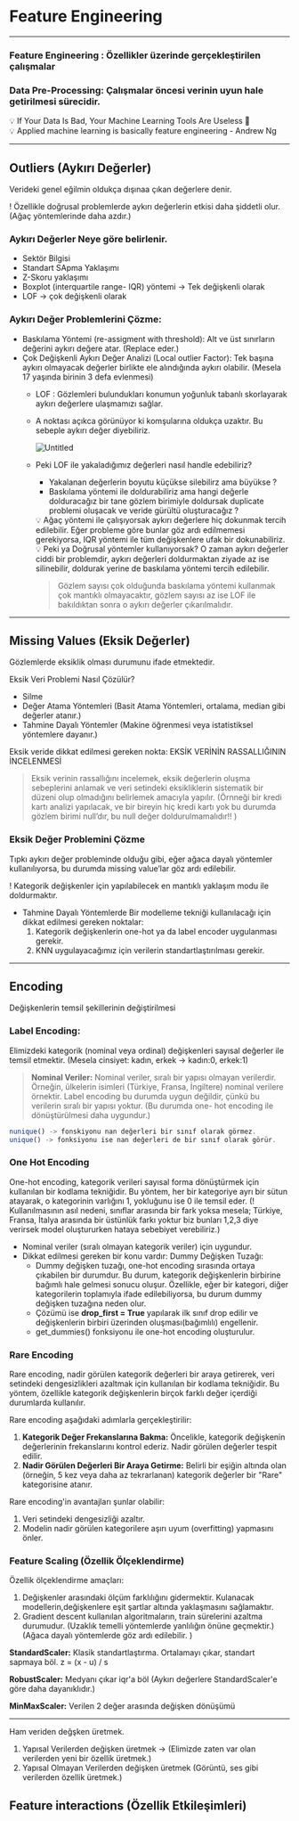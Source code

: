 # Feature Engineering

---

### Feature Engineering : Özellikler üzerinde gerçekleştirilen çalışmalar

### Data Pre-Processing: Çalışmalar öncesi verinin uyun hale getirilmesi sürecidir.

<aside>
💡 If Your Data Is Bad, Your Machine Learning Tools Are Useless 🙂

</aside>

<aside>
💡 Applied machine learning is basically feature engineering - Andrew Ng

</aside>

---

## Outliers (Aykırı Değerler)

Verideki genel eğilmin oldukça dışınaa çıkan değerlere denir.

! Özellikle doğrusal problemlerde aykırı değerlerin etkisi daha şiddetli olur. (Ağaç yöntemlerinde daha azdır.)

### Aykırı Değerler Neye göre belirlenir.

- Sektör Bilgisi
- Standart SApma Yaklaşımı
- Z-Skoru yaklaşımı
- Boxplot (interquartile range- IQR) yöntemi → Tek değişkenli olarak
- LOF → çok değişkenli olarak

### Aykırı Değer Problemlerini Çözme:

- Baskılama Yöntemi (re-assigment with threshold): Alt ve üst sınırların değerini aykırı değere atar. (Replace eder.)
- Çok Değişkenli Aykırı Değer Analizi (Local outlier Factor): Tek başına aykırı olmayacak değerler birlikte ele alındığında aykırı olabilir. (Mesela 17 yaşında birinin 3 defa evlenmesi)
    - LOF : Gözlemleri bulundukları konumun yoğunluk tabanlı skorlayarak aykırı değerlere ulaşmamızı sağlar.
    - A noktası açıkca görünüyor ki komşularına oldukça uzaktır. Bu sebeple aykırı değer diyebiliriz.
        
        ![Untitled](Feature%20Engineering%20c9372051bc35473fb5cadfb222dc0776/Untitled.png)
        
    - Peki LOF ile yakaladığımız değerleri nasıl handle edebiliriz?
        - Yakalanan değerlerin boyutu küçükse silebilirz ama büyükse ?
        - Baskılama yöntemi ile doldurabiliriz ama hangi değerle dolduracağız bir tane gözlem birimiyle doldursak duplicate problemi oluşacak ve veride gürültü oluşturacağız ?
        
        <aside>
        💡 Ağaç yöntemi ile çalışıyorsak aykırı değerlere hiç dokunmak tercih edilebilir. Eğer probleme göre bunlar göz ardı edilmemesi gerekiyorsa, IQR yöntemi ile tüm değişkenlere ufak bir dokunabiliriz.
        
        </aside>
        
        <aside>
        💡 Peki ya Doğrusal yöntemler kullanıyorsak? O zaman aykırı değerler ciddi bir problemdir, aykırı değerleri doldurmaktan ziyade  az ise silinebilir, doldurak yerine de baskılama yöntemi tercih edilebilir.
        
        </aside>
        
        > Gözlem sayısı çok olduğunda baskılama yöntemi kullanmak çok mantıklı olmayacaktır, gözlem sayısı az ise LOF ile bakıldıktan sonra o aykırı değerler çıkarılmalıdır.
        > 
        

 

---

## Missing Values (Eksik Değerler)

Gözlemlerde eksiklik olması durumunu ifade etmektedir.

Eksik Veri Problemi Nasıl Çözülür?

- Silme
- Değer Atama Yöntemleri (Basit Atama Yöntemleri, ortalama, median gibi değerler atanır.)
- Tahmine Dayalı Yöntemler (Makine öğrenmesi veya istatistiksel yöntemlere dayanır.)

Eksik veride dikkat edilmesi gereken nokta: EKSİK VERİNİN RASSALLIĞININ İNCELENMESİ

> Eksik verinin rassallığını incelemek, eksik değerlerin oluşma sebeplerini anlamak ve veri setindeki eksikliklerin sistematik bir düzeni olup olmadığını belirlemek amacıyla yapılır. (Örnneği bir kredi kartı analizi yapılacak, ve bir bireyin hiç kredi kartı yok bu durumda gözlem birimi null’dır, bu null değer doldurulmamalıdır!! )
> 

### Eksik Değer Problemini Çözme

Tıpkı aykırı değer probleminde olduğu gibi, eğer ağaca dayalı yöntemler kullanılıyorsa, bu durumda missing value’lar göz ardı edilebilir.

! Kategorik değişkenler için yapılabilecek en mantıklı yaklaşım modu ile doldurmaktır.

- Tahmine Dayalı Yöntemlerde Bir modelleme tekniği kullanılacağı için dikkat edilmesi gereken noktalar:
    1. Kategorik değişkenlerin one-hot ya da label  encoder uygulanması gerekir.
    2. KNN uygulayacağımız için verilerin standartlaştırılması gerekir. 

---

## Encoding

Değişkenlerin temsil şekillerinin değiştirilmesi

### Label Encoding:

Elimizdeki kategorik (nominal veya ordinal) değişkenleri sayısal değerler ile temsil etmektir. (Mesela cinsiyet: kadın, erkek → kadın:0, erkek:1)

> **Nominal Veriler:** Nominal veriler, sıralı bir yapısı olmayan verilerdir. Örneğin, ülkelerin isimleri (Türkiye, Fransa, İngiltere) nominal verilere örnektir. Label encoding bu durumda uygun değildir, çünkü bu verilerin sıralı bir yapısı yoktur. (Bu durumda one- hot encoding ile dönüştürülmesi daha uygundur.)
> 

```jsx
nunique() -> fonskiyonu nan değerleri bir sınıf olarak görmez.
unique() -> fonksiyonu ise nan değerleri de bir sınıf olarak görür. 
```

### One Hot Encoding

One-hot encoding, kategorik verileri sayısal forma dönüştürmek için kullanılan bir kodlama tekniğidir. Bu yöntem, her bir kategoriye ayrı bir sütun atayarak, o kategorinin varlığını 1, yokluğunu ise 0 ile temsil eder. (! Kullanılmasının asıl nedeni, sınıflar arasında bir fark yoksa mesela; Türkiye, Fransa, İtalya arasında bir üstünlük farkı yoktur biz bunları 1,2,3 diye verirsek model oluştururken hataya sebebiyet verebiliriz.)

- Nominal veriler (sıralı olmayan kategorik veriler) için uygundur.
- Dikkat edilmesi gereken bir konu vardır:  Dummy Değişken Tuzağı:
    - Dummy değişken tuzağı, one-hot encoding sırasında ortaya çıkabilen bir durumdur. Bu durum, kategorik değişkenlerin birbirine bağımlı hale gelmesi sonucu oluşur. Özellikle, eğer bir kategori, diğer kategorilerin toplamıyla ifade edilebiliyorsa, bu durum dummy değişken tuzağına neden olur.
    - Çözümü ise **drop_first = True** yapılarak ilk sınıf drop edilir ve değişkenlerin birbiri üzerinden oluşması(bağımlılı) engellenir.
    - get_dummies() fonksiyonu ile one-hot encoding oluşturulur.

### Rare Encoding

Rare encoding, nadir görülen kategorik değerleri bir araya getirerek, veri setindeki dengesizlikleri azaltmak için kullanılan bir kodlama tekniğidir. Bu yöntem, özellikle kategorik değişkenlerin birçok farklı değer içerdiği durumlarda kullanılır.

Rare encoding aşağıdaki adımlarla gerçekleştirilir:

1. **Kategorik Değer Frekanslarına Bakma:** Öncelikle, kategorik değişkenin değerlerinin frekanslarını kontrol ederiz. Nadir görülen değerler tespit edilir.
2. **Nadir Görülen Değerleri Bir Araya Getirme:** Belirli bir eşiğin altında olan (örneğin, 5 kez veya daha az tekrarlanan) kategorik değerler bir "Rare" kategorisine atanır.

Rare encoding'in avantajları şunlar olabilir:

1. Veri setindeki dengesizliği azaltır.
2. Modelin nadir görülen kategorilere aşırı uyum (overfitting) yapmasını önler.

### Feature Scaling (Özellik Ölçeklendirme)

Özellik ölçeklendirme amaçları: 

1. Değişkenler arasındaki ölçüm farklılığını gidermektir. Kulanacak modellerin,değişkenlere eşit şartlar altında yaklaşmasını sağlamaktır.
2. Gradient descent kullanılan algoritmaların, train sürelerini azaltma durumudur. (Uzaklık temelli yöntemlerde yanlılığın önüne geçmektir.) (Ağaca dayalı yöntemlerde göz ardı edilebilir. )

**StandardScaler:** Klasik standartlaştırma. Ortalamayı çıkar, standart sapmaya böl. z = (x - u) / s

**RobustScaler:** Medyanı çıkar iqr'a böl (Aykırı değerlere StandardScaler'e göre daha dayanıklıdır.)

**MinMaxScaler:** Verilen 2 değer arasında değişken dönüşümü

---



Ham veriden değşken üretmek. 

1. Yapısal Verilerden değişken üretmek → (Elimizde zaten var olan verilerden yeni bir özellik üretmek.)
2. Yapısal Olmayan Verilerden değişken üretmek (Görüntü, ses gibi verilerden özellik üretmek.)

## Feature interactions (Özellik Etkileşimleri)
